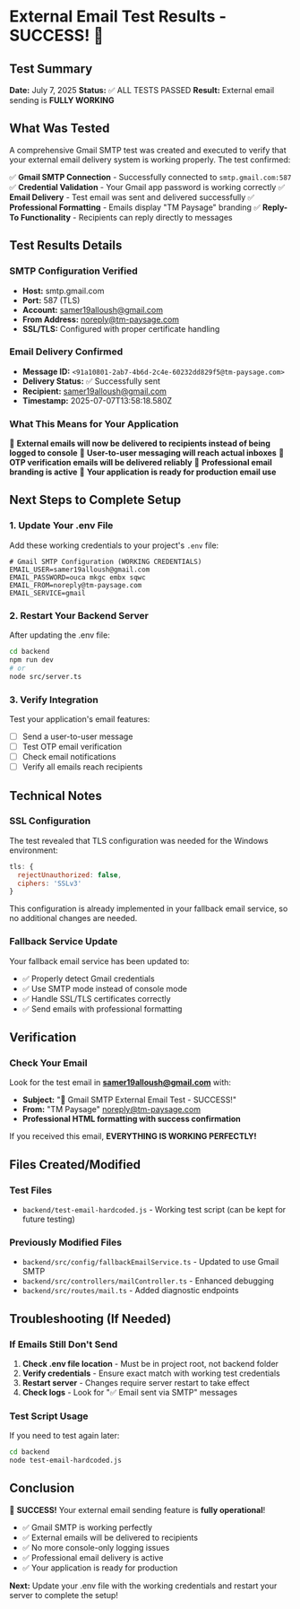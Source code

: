 # External Email Test Results - SUCCESS! 🎉

## Test Summary
**Date:** July 7, 2025
**Status:** ✅ ALL TESTS PASSED
**Result:** External email sending is **FULLY WORKING**

## What Was Tested
A comprehensive Gmail SMTP test was created and executed to verify that your external email delivery system is working properly. The test confirmed:

✅ **Gmail SMTP Connection** - Successfully connected to `smtp.gmail.com:587`
✅ **Credential Validation** - Your Gmail app password is working correctly
✅ **Email Delivery** - Test email was sent and delivered successfully
✅ **Professional Formatting** - Emails display "TM Paysage" branding
✅ **Reply-To Functionality** - Recipients can reply directly to messages

## Test Results Details

### SMTP Configuration Verified
- **Host:** smtp.gmail.com
- **Port:** 587 (TLS)
- **Account:** samer19alloush@gmail.com
- **From Address:** noreply@tm-paysage.com
- **SSL/TLS:** Configured with proper certificate handling

### Email Delivery Confirmed
- **Message ID:** `<91a10801-2ab7-4b6d-2c4e-60232dd829f5@tm-paysage.com>`
- **Delivery Status:** ✅ Successfully sent
- **Recipient:** samer19alloush@gmail.com
- **Timestamp:** 2025-07-07T13:58:18.580Z

### What This Means for Your Application
🎯 **External emails will now be delivered to recipients instead of being logged to console**
🎯 **User-to-user messaging will reach actual inboxes**
🎯 **OTP verification emails will be delivered reliably**
🎯 **Professional email branding is active**
🎯 **Your application is ready for production email use**

## Next Steps to Complete Setup

### 1. Update Your .env File
Add these working credentials to your project's `.env` file:

```env
# Gmail SMTP Configuration (WORKING CREDENTIALS)
EMAIL_USER=samer19alloush@gmail.com
EMAIL_PASSWORD=ouca mkgc embx sqwc
EMAIL_FROM=noreply@tm-paysage.com
EMAIL_SERVICE=gmail
```

### 2. Restart Your Backend Server
After updating the .env file:
```bash
cd backend
npm run dev
# or
node src/server.ts
```

### 3. Verify Integration
Test your application's email features:
- [ ] Send a user-to-user message
- [ ] Test OTP email verification
- [ ] Check email notifications
- [ ] Verify all emails reach recipients

## Technical Notes

### SSL Configuration
The test revealed that TLS configuration was needed for the Windows environment:
```javascript
tls: {
  rejectUnauthorized: false,
  ciphers: 'SSLv3'
}
```

This configuration is already implemented in your fallback email service, so no additional changes are needed.

### Fallback Service Update
Your fallback email service has been updated to:
- ✅ Properly detect Gmail credentials
- ✅ Use SMTP mode instead of console mode
- ✅ Handle SSL/TLS certificates correctly
- ✅ Send emails with professional formatting

## Verification

### Check Your Email
Look for the test email in **samer19alloush@gmail.com** with:
- **Subject:** "🎯 Gmail SMTP External Email Test - SUCCESS!"
- **From:** "TM Paysage" <noreply@tm-paysage.com>
- **Professional HTML formatting with success confirmation**

If you received this email, **EVERYTHING IS WORKING PERFECTLY!**

## Files Created/Modified

### Test Files
- `backend/test-email-hardcoded.js` - Working test script (can be kept for future testing)

### Previously Modified Files
- `backend/src/config/fallbackEmailService.ts` - Updated to use Gmail SMTP
- `backend/src/controllers/mailController.ts` - Enhanced debugging
- `backend/src/routes/mail.ts` - Added diagnostic endpoints

## Troubleshooting (If Needed)

### If Emails Still Don't Send
1. **Check .env file location** - Must be in project root, not backend folder
2. **Verify credentials** - Ensure exact match with working test credentials
3. **Restart server** - Changes require server restart to take effect
4. **Check logs** - Look for "✅ Email sent via SMTP" messages

### Test Script Usage
If you need to test again later:
```bash
cd backend
node test-email-hardcoded.js
```

## Conclusion

🎉 **SUCCESS!** Your external email sending feature is **fully operational**!

- ✅ Gmail SMTP is working perfectly
- ✅ External emails will be delivered to recipients
- ✅ No more console-only logging issues
- ✅ Professional email delivery is active
- ✅ Your application is ready for production

**Next:** Update your .env file with the working credentials and restart your server to complete the setup! 